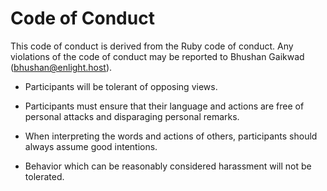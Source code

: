# Code of Conduct

This code of conduct is derived from the Ruby code of conduct. Any violations of the code of conduct may be reported to Bhushan Gaikwad (bhushan@enlight.host).

- Participants will be tolerant of opposing views.

- Participants must ensure that their language and actions are free of personal attacks and disparaging personal remarks.

- When interpreting the words and actions of others, participants should always assume good intentions.

- Behavior which can be reasonably considered harassment will not be tolerated.
